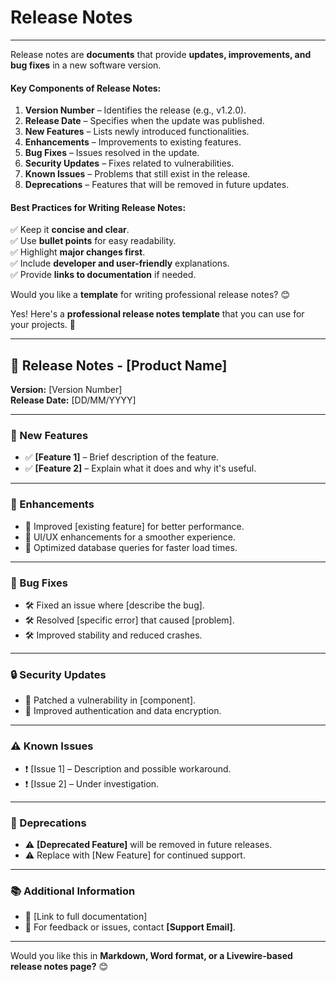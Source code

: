 # Release Notes

---
Release notes are **documents** that provide **updates, improvements, and bug fixes** in a new software version.

#### **Key Components of Release Notes:**
1. **Version Number** – Identifies the release (e.g., v1.2.0).
2. **Release Date** – Specifies when the update was published.
3. **New Features** – Lists newly introduced functionalities.
4. **Enhancements** – Improvements to existing features.
5. **Bug Fixes** – Issues resolved in the update.
6. **Security Updates** – Fixes related to vulnerabilities.
7. **Known Issues** – Problems that still exist in the release.
8. **Deprecations** – Features that will be removed in future updates.

#### **Best Practices for Writing Release Notes:**
✅ Keep it **concise and clear**.  
✅ Use **bullet points** for easy readability.  
✅ Highlight **major changes first**.  
✅ Include **developer and user-friendly** explanations.  
✅ Provide **links to documentation** if needed.

Would you like a **template** for writing professional release notes? 😊

Yes! Here's a **professional release notes template** that you can use for your projects. 🚀

---

## **📢 Release Notes - [Product Name]**
**Version:** [Version Number]  
**Release Date:** [DD/MM/YYYY]

---

### **🚀 New Features**
- ✅ **[Feature 1]** – Brief description of the feature.
- ✅ **[Feature 2]** – Explain what it does and why it's useful.

---

### **🔧 Enhancements**
- 📌 Improved [existing feature] for better performance.
- 📌 UI/UX enhancements for a smoother experience.
- 📌 Optimized database queries for faster load times.

---

### **🐞 Bug Fixes**
- 🛠 Fixed an issue where [describe the bug].
- 🛠 Resolved [specific error] that caused [problem].
- 🛠 Improved stability and reduced crashes.

---

### **🔒 Security Updates**
- 🔐 Patched a vulnerability in [component].
- 🔐 Improved authentication and data encryption.

---

### **⚠️ Known Issues**
- ❗ [Issue 1] – Description and possible workaround.
- ❗ [Issue 2] – Under investigation.

---

### **📢 Deprecations**
- ⚠️ **[Deprecated Feature]** will be removed in future releases.
- ⚠️ Replace with [New Feature] for continued support.

---

### **📚 Additional Information**
- 📖 [Link to full documentation]
- 📩 For feedback or issues, contact **[Support Email]**.

---

Would you like this in **Markdown, Word format, or a Livewire-based release notes page?** 😊

